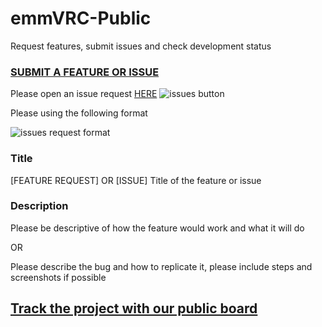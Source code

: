 # emmVRC-Public
Request features, submit issues and check development status

### [SUBMIT A FEATURE OR ISSUE](https://github.com/emmVRC/emmVRC-Public/issues, "Issue and Feature Requests")

Please open an issue request [HERE](https://github.com/XhailOrigin/emmVRC-Public/issues, "Issue and Feature Requests")
![issues button](https://i.imgur.com/YIGGwH3.png)

Please using the following format

![issues request format](https://i.imgur.com/ef3madS.png)
### Title
[FEATURE REQUEST] OR [ISSUE] Title of the feature or issue

### Description 
Please be descriptive of how the feature would work and what it will do

OR

Please describe the bug and how to replicate it, please include steps and screenshots if possible


## [Track the project with our public board](https://github.com/emmVRC/emmVRC-Public/projects/1 "Project board")
